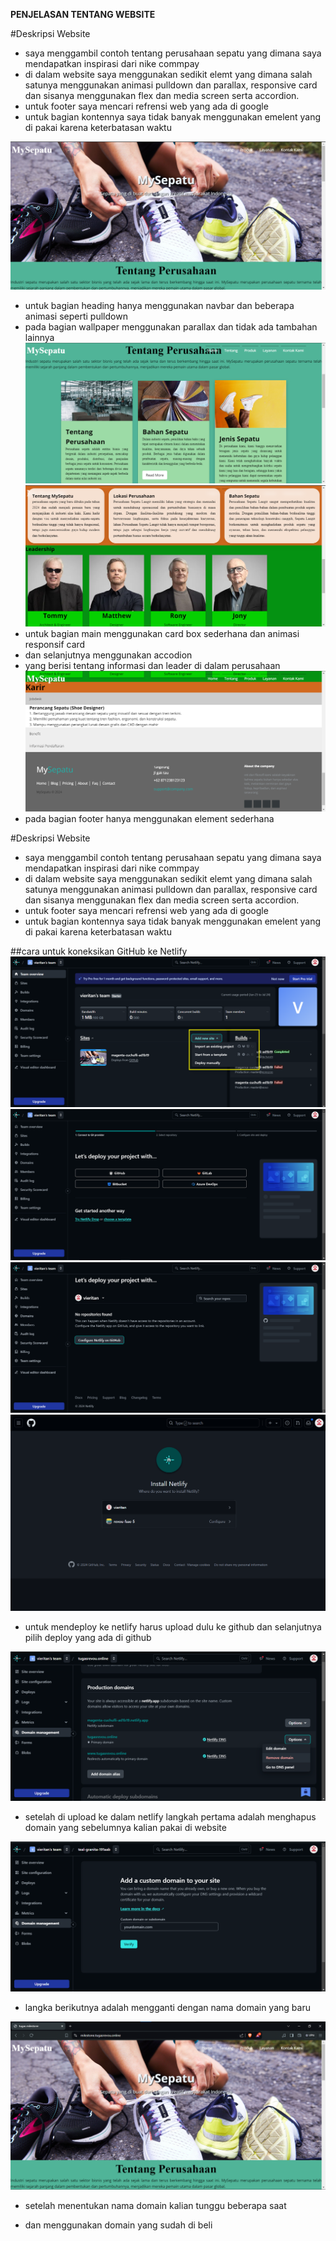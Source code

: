 **PENJELASAN TENTANG WEBSITE**

#Deskripsi Website
 * saya menggambil contoh tentang perusahaan sepatu yang dimana saya mendapatkan inspirasi dari nike commpay
 * di dalam website saya menggunakan sedikit elemt yang dimana salah satunya menggunakan animasi pulldown dan parallax, responsive card dan sisanya menggunakan flex dan media screen serta accordion.
 * untuk footer saya mencari refrensi web yang ada di google
 * untuk bagian kontennya saya tidak banyak menggunakan emelent yang di pakai karena keterbatasan waktu

![gambar](./SS/website%201.png)
* untuk bagian heading hanya menggunakan navbar dan beberapa animasi seperti pulldown
* pada bagian wallpaper menggunakan parallax dan tidak ada tambahan lainnya
![gambar](./SS/website%202.png)
![gambar](./SS/website%203.png)
* untuk bagian main menggunakan card box sederhana dan animasi responsif card
* dan selanjutnya menggunakan accodion
* yang berisi tentang informasi dan leader di dalam perusahaan
![gambar](./SS/website%204.png)
* pada bagian footer hanya menggunakan element sederhana

#Deskripsi Website
 * saya menggambil contoh tentang perusahaan sepatu yang dimana saya mendapatkan inspirasi dari nike commpay
 * di dalam website saya menggunakan sedikit elemt yang dimana salah satunya menggunakan animasi pulldown dan parallax, responsive card dan sisanya menggunakan flex dan media screen serta accordion.
 * untuk footer saya mencari refrensi web yang ada di google
 * untuk bagian kontennya saya tidak banyak menggunakan emelent yang di pakai karena keterbatasan waktu

##cara untuk koneksikan GitHub ke Netlify
![gambar](./SS/langkah1.png)
![gambar](./SS/langkah2.png)
![gambar](./SS/langkah3.png)
![gambar](./SS/langkah4.png)

* untuk mendeploy ke netlify harus upload dulu ke github
dan selanjutnya pilih deploy yang ada di github

![gambar](./SS/upload4.png)
* setelah di upload ke dalam netlify langkah pertama adalah menghapus domain yang sebelumnya kalian pakai di website

![gambar](./SS/upload3.png)
* langka berikutnya adalah mengganti dengan nama domain yang baru

![gambar](./SS/upload6.png)
* setelah menentukan nama domain kalian tunggu beberapa saat


* dan menggunakan domain yang sudah di beli